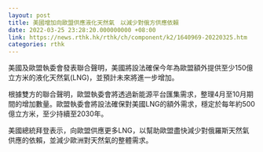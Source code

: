 ```yaml
---
layout: post
title: 美國增加向歐盟供應液化天然氣　以減少對俄方供應依賴
date: 2022-03-25 23:28:20.000000000 +08:00
link: https://news.rthk.hk/rthk/ch/component/k2/1640969-20220325.htm
categories: rthk
---
```


美國及歐盟執委會發表聯合聲明，美國將設法確保今年為歐盟額外提供至少150億立方米的液化天然氣(LNG)，並預計未來將進一步增加。

根據雙方的聯合聲明，歐盟執委會將透過新能源平台匯集需求，整理4月至10月期間的增加數量。歐盟執委會將設法確保對美國LNG的額外需求，穩定於每年約500億立方米，至少持續至2030年。

美國總統拜登表示，向歐盟供應更多LNG，以幫助歐盟盡快減少對俄羅斯天然氣供應的依賴，並減少歐洲對天然氣的整體需求。
